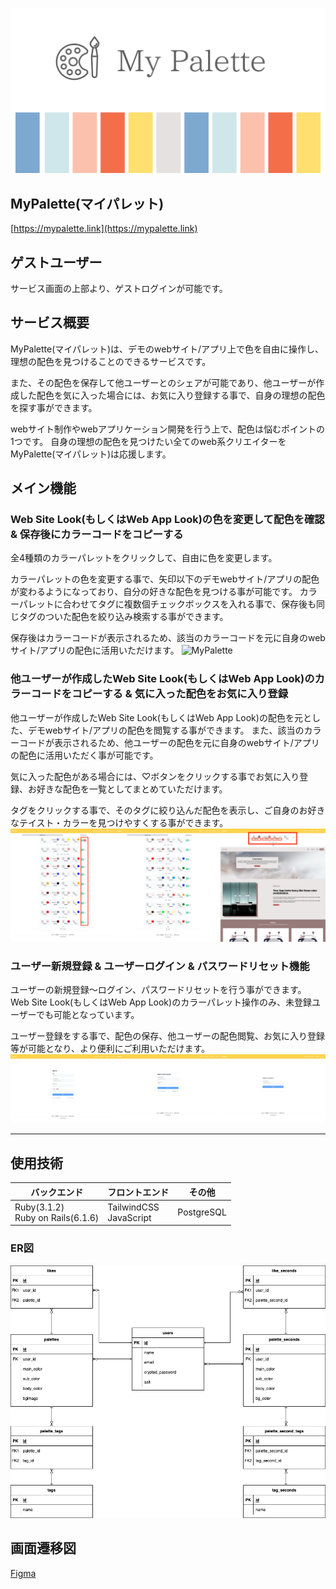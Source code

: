 ![MyPalette](/app/assets/images/ogp.png)

## MyPalette(マイパレット)
[https://mypalette.link](https://mypalette.link)

## ゲストユーザー
サービス画面の上部より、ゲストログインが可能です。


## サービス概要
MyPalette(マイパレット)は、デモのwebサイト/アプリ上で色を自由に操作し、理想の配色を見つけることのできるサービスです。

また、その配色を保存して他ユーザーとのシェアが可能であり、他ユーザーが作成した配色を気に入った場合には、お気に入り登録する事で、自身の理想の配色を探す事ができます。

webサイト制作やwebアプリケーション開発を行う上で、配色は悩むポイントの1つです。
自身の理想の配色を見つけたい全てのweb系クリエイターをMyPalette(マイパレット)は応援します。


## メイン機能
### Web Site Look(もしくはWeb App Look)の色を変更して配色を確認 & 保存後にカラーコードをコピーする
全4種類のカラーパレットをクリックして、自由に色を変更します。

カラーパレットの色を変更する事で、矢印以下のデモwebサイト/アプリの配色が変わるようになっており、自分の好きな配色を見つける事が可能です。
カラーパレットに合わせてタグに複数個チェックボックスを入れる事で、保存後も同じタグのついた配色を絞り込み検索する事ができます。

保存後はカラーコードが表示されるため、該当のカラーコードを元に自身のwebサイト/アプリの配色に活用いただけます。
![MyPalette](/app/assets/images/Frame1.png)


### 他ユーザーが作成したWeb Site Look(もしくはWeb App Look)のカラーコードをコピーする & 気に入った配色をお気に入り登録
他ユーザーが作成したWeb Site Look(もしくはWeb App Look)の配色を元とした、デモwebサイト/アプリの配色を閲覧する事ができます。
また、該当のカラーコードが表示されるため、他ユーザーの配色を元に自身のwebサイト/アプリの配色に活用いただく事が可能です。

気に入った配色がある場合には、♡ボタンをクリックする事でお気に入り登録、お好きな配色を一覧としてまとめていただけます。

タグをクリックする事で、そのタグに絞り込んだ配色を表示し、ご自身のお好きなテイスト・カラーを見つけやすくする事ができます。
![MyPalette](/app/assets/images/Frame2.png)


### ユーザー新規登録 & ユーザーログイン & パスワードリセット機能
ユーザーの新規登録〜ログイン、パスワードリセットを行う事ができます。
Web Site Look(もしくはWeb App Look)のカラーパレット操作のみ、未登録ユーザーでも可能となっています。

ユーザー登録をする事で、配色の保存、他ユーザーの配色閲覧、お気に入り登録等が可能となり、より便利にご利用いただけます。
![MyPalette](/app/assets/images/Frame3.png)

***
## 使用技術
| バックエンド | フロントエンド | その他 |
| ---- | ---- | ---- |
| Ruby(3.1.2)<br>Ruby on Rails(6.1.6) | TailwindCSS<br>JavaScript | PostgreSQL |


### ER図
![MyPalette](/app/assets/images/mypalettes.drawio.png)

## 画面遷移図
[Figma](https://www.figma.com/file/1orLdK4xcXf9inbLiBaRFt/%E7%94%BB%E9%9D%A2%E9%81%B7%E7%A7%BB%E5%9B%B3?node-id=0%3A1)
